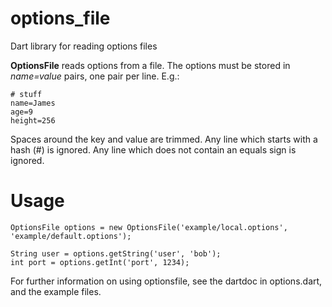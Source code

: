 options_file
===========

Dart library for reading options files

**OptionsFile** reads options from a file. The options must be stored in *name=value* pairs, one pair per line. E.g.:

    # stuff
    name=James
    age=9
    height=256
    
Spaces around the key and value are trimmed. Any line which starts with a hash (#) is ignored.
Any line which does not contain an equals sign is ignored.


Usage
=====
    OptionsFile options = new OptionsFile('example/local.options', 'example/default.options');
  
    String user = options.getString('user', 'bob');
    int port = options.getInt('port', 1234);

For further information on using optionsfile, see the dartdoc in options.dart, and the example files.